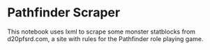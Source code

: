 # Pathfinder Scraper

This notebook uses lxml to scrape some monster statblocks from d20pfsrd.com, a site with rules for the Pathfinder role playing game. 
